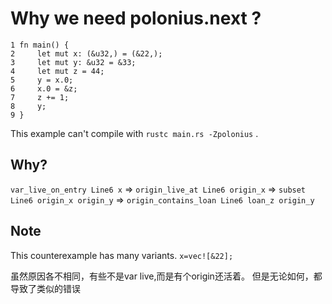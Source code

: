 # Why we need polonius.next ?

```
1 fn main() {
2     let mut x: (&u32,) = (&22,);
3     let mut y: &u32 = &33;
4     let mut z = 44;
5     y = x.0;
6     x.0 = &z;
7     z += 1;
8     y;
9 }
```

This example can't compile with `rustc main.rs -Zpolonius` .

## Why?
`var_live_on_entry Line6 x`
=> `origin_live_at Line6 origin_x`
=> `subset Line6 origin_x origin_y`
=> `origin_contains_loan Line6 loan_z origin_y`

## Note
This counterexample has many variants.
`x=vec![&22];`

虽然原因各不相同，有些不是var live,而是有个origin还活着。
但是无论如何，都导致了类似的错误

